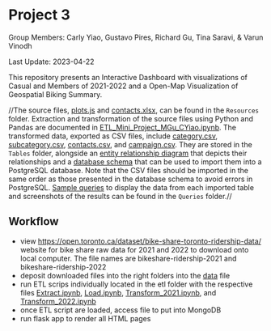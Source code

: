 # Project 3

Group Members: Carly Yiao, Gustavo Pires, Richard Gu, Tina Saravi, & Varun Vinodh


Last Update: 2023-04-22

This repository presents an Interactive Dashboard with visualizations of Casual and Members of 2021-2022 and a Open-Map Visualization of Geospatial Biking Summary.

//The source files, [plots.js](static/plots.js) and [contacts.xlsx](Resources/contacts.xlsx), can be found in the `Resources` folder. Extraction and transformation of the source files using Python and Pandas are documented in [ETL_Mini_Project_MGu_CYiao.ipynb](ETL_Mini_Project_MGu_CYiao.ipynb). The transformed data, exported as CSV files, include [category.csv](Tables/category.csv), [subcategory.csv](Tables/subcategory.csv), [contacts.csv](Tables/contacts.csv), and [campaign.csv](Tables/category.csv). They are stored in the `Tables` folder, alongside an [entity relationship diagram](Tables/ERD.png) that depicts their relationships and a [database schema](Tables/crowdfunding_db_schema.sql) that can be used to import them into a PostgreSQL database. Note that the CSV files should be imported in the same order as those presented in the database schema to avoid errors in PostgreSQL. [Sample queries](Queries/crowdfunding_db_query.sql) to display the data from each imported table and screenshots of the results can be found in the `Queries` folder.//




## Workflow

- view https://open.toronto.ca/dataset/bike-share-toronto-ridership-data/ website for bike share raw data for 2021 and 2022 to download onto local computer. The file names are bikeshare-ridership-2021 and bikeshare-ridership-2022
- deposit downloaded files into the right folders into the [data](etl/data) file
- run ETL scrips individually located in the etl folder with the respective files [Extract.ipynb](etl/Extract.ipynb), [Load.ipynb](etl/Load.ipynb), [Transform_2021.ipynb](etl/Transform_2021.ipynb), and [Transform_2022.ipynb](etl/Transform_2022.ipynb)
- once ETL script are loaded, access file to put into MongoDB
- run flask app to render all HTML pages
